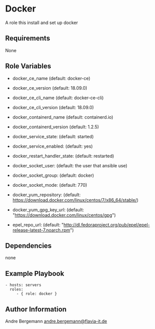 Docker
=========

A role this install and set up docker

Requirements
------------

None

Role Variables
--------------

- docker_ce_name (default: docker-ce)
- docker_ce_version (default: 18.09.0)
- docker_ce_cli_name (default: docker-ce-cli)
- docker_ce_cli_version (default: 18.09.0)
- docker_containerd_name (default: containerd.io)
- docker_containerd_version (default: 1.2.5)

- docker_service_state: (default: started)
- docker_service_enabled: (default: yes)
- docker_restart_handler_state: (default: restarted)

- docker_socket_user: (default: the user that ansible use)
- docker_socket_group: (default: docker)
- docker_socket_mode: (default: 770)

- docker_yum_repository: (default: https://download.docker.com/linux/centos/7/x86_64/stable/)
- docker_yum_gpg_key_url: (default: "https://download.docker.com/linux/centos/gpg")

- epel_repo_url: (default: "http://dl.fedoraproject.org/pub/epel/epel-release-latest-7.noarch.rpm")


Dependencies
------------

none

Example Playbook
----------------

    - hosts: servers
      roles:
         - { role: docker }

Author Information
------------------

Andre Bergemann
andre.bergemann@flavia-it.de
